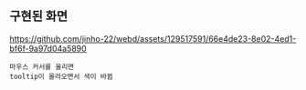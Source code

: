 
## 구현된 화면

https://github.com/jinho-22/webd/assets/129517591/66e4de23-8e02-4ed1-bf6f-9a97d04a5890


```
마우스 커서를 올리면
tooltip이 올라오면서 색이 바뀜
```
